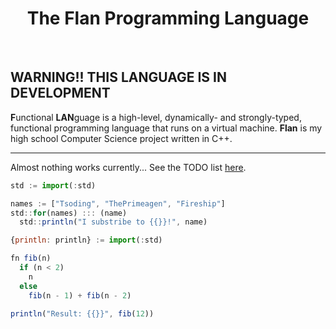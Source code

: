 <div align="center">
    <h1>The Flan Programming Language</h1>
    <!-- |
    <a href="https://bichanna.github.io/flan-book/">Doc</a>
    | -->
</div><br>

<div align="center">
</div>

**WARNING!! THIS LANGUAGE IS IN DEVELOPMENT**
 --------------------------------------------------------------------------------------------------------
**F**unctional **LAN**guage is a high-level, dynamically- and strongly-typed, functional programming language that runs on a virtual machine.
**Flan** is my high school Computer Science project written in C++.

 -------------------------
Almost nothing works currently... See the TODO list [here](https://github.com/bichanna/flan/blob/master/TODO.md).

```js
std := import(:std)

names := ["Tsoding", "ThePrimeagen", "Fireship"]
std::for(names) ::: (name)
  std::println("I substribe to {{}}!", name)
```

```js
{println: println} := import(:std)

fn fib(n)
  if (n < 2)
    n
  else
    fib(n - 1) + fib(n - 2)

println("Result: {{}}", fib(12))
```
